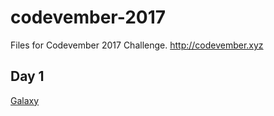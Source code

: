 # codevember-2017
Files for Codevember 2017 Challenge. http://codevember.xyz

## Day 1
[Galaxy](https://codepen.io/digilou/pen/EbVEdP)
